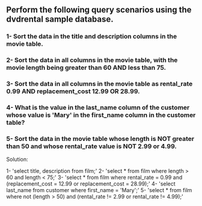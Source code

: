 ## Perform the following query scenarios using the dvdrental sample database.

### 1- Sort the data in the title and description columns in the movie table.
### 2- Sort the data in all columns in the movie table, with the movie length being greater than 60 AND less than 75.
### 3- Sort the data in all columns in the movie table as rental_rate 0.99 AND replacement_cost 12.99 OR 28.99.
### 4- What is the value in the last_name column of the customer whose value is 'Mary' in the first_name column in the customer table?
### 5- Sort the data in the movie table whose length is NOT greater than 50 and whose rental_rate value is NOT 2.99 or 4.99.

Solution:

1- 'select title, description from film;'
2- 'select * from film where length > 60 and length < 75;'
3- 'select * from film where rental_rate = 0.99 and (replacement_cost = 12.99 or replacement_cost = 28.99);'
4- 'select last_name from customer where first_name = 'Mary';'
5- 'select * from film where not (length > 50) and (rental_rate != 2.99 or rental_rate != 4.99);'
